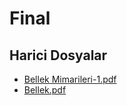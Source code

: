 # Final


<!--HariciDosyalar-->

## Harici Dosyalar

- [Bellek Mimarileri-1.pdf](./Bellek%20Mimarileri-1.pdf)
- [Bellek.pdf](./Bellek.pdf)


<!--HariciDosyalar-->

